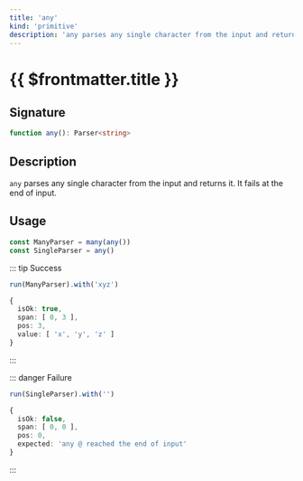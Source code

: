 ```yaml
---
title: 'any'
kind: 'primitive'
description: 'any parses any single character from the input and returns it; it fails at the end of input.'
---
```


# {{ $frontmatter.title }} <Primitive />

## Signature

```ts
function any(): Parser<string>
```

## Description

`any` parses any single character from the input and returns it. It fails at the end of input.

## Usage

```ts
const ManyParser = many(any())
const SingleParser = any()
```

::: tip Success
```ts
run(ManyParser).with('xyz')

{
  isOk: true,
  span: [ 0, 3 ],
  pos: 3,
  value: [ 'x', 'y', 'z' ]
}
```
:::

::: danger Failure
```ts
run(SingleParser).with('')

{
  isOk: false,
  span: [ 0, 0 ],
  pos: 0,
  expected: 'any @ reached the end of input'
}
```
:::
